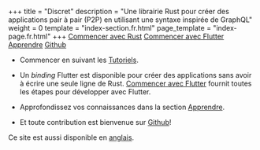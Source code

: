 +++
title = "Discret"
description = "Une librairie Rust pour créer des applications pair à pair (P2P) en utilisant une syntaxe inspirée de GraphQL"
weight = 0
template = "index-section.fr.html"
page_template = "index-page.fr.html"
+++
[Commencer avec Rust](@/tutorial/rust/_index.fr.md) [Commencer avec Flutter](@/tutorial/flutter/_index.fr.md) [Apprendre](@/learn/_index.fr.md) [Github](https://github.com/discretlib/)

- Commencer en suivant les [Tutoriels](@/tutorial/_index.fr.md).

- Un *binding* Flutter est disponible pour créer des applications sans avoir à écrire une seule ligne de Rust. [Commencer avec Flutter](@/tutorial/flutter/_index.fr.md) fournit toutes les étapes pour développer avec Flutter. 

- Approfondissez vos connaissances dans la section [Apprendre](@/learn/_index.fr.md).

- Et toute contribution est bienvenue sur [Github](https://github.com/discretlib/)!

Ce site est aussi disponible en [anglais](/).
